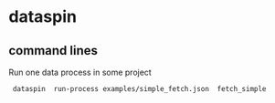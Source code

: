 # dataspin


## command lines

Run one data process in some project

```
 dataspin  run-process examples/simple_fetch.json  fetch_simple
```
